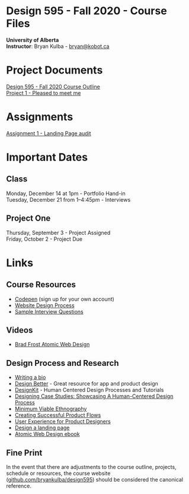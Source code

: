 # Design 595 - Fall 2020 - Course Files

**University of Alberta**  
**Instructor**: Bryan Kulba - [bryan@kobot.ca](mailto:bryan@kobot.ca)  

# Project Documents
[Design 595 - Fall 2020 Course Outline](Design_595_Outline.md)  
[Project 1 - Pleased to meet me](Design_595-Project_1-Pleased_to_Meet_Me.md)  

# Assignments
[Assignment 1 - Landing Page audit](Design_595-assignment_1.md)  


# Important Dates  
## Class
Monday, December 14 at 1pm - Portfolio Hand-in    
Tuesday, December 21 from 1–4:45pm - Interviews   
## Project One
Thursday, September 3 - Project Assigned   
Friday, October 2 - Project Due 

# Links

## Course Resources
- [Codepen](https://codepen.io/) (sign up for your own account)
- [Website Design Process](website_design_process)
- [Sample Interview Questions](Interviewing.md)

## Videos
- [Brad Frost Atomic Web Design](https://vimeo.com/179245570)

## Design Process and Research
- [Writing a bio](https://99u.adobe.com/articles/64151/how-to-write-a-better-bio-professional-summary) 
- [Design Better](https://www.designbetter.co/) - Great resource for app and product design
- [DesignKit](http://designkit.org) - Human Centered Design Processes and Tutorials
- [Designing Case Studies: Showcasing A Human-Centered Design Process](http://www.smashingmagazine.com/2015/02/designing-case-studies-human-centered-design-process/)  
- [Minimum Viable Ethnography](https://medium.com/research-things/minimum-viable-ethnography-a047e9358df0#.r6cfia93r)
- [Creating Successful Product Flows](https://medium.com/@ryanglasgow/creating-successful-product-flows-c41ffbce49a1#.gwnuwmgkz)
- [User Experience for Product Designers](https://medium.com/looks-good-feels-good/user-experience-for-product-designers-e9fa621ce3bc#.dpl1j7p0l)
- [Design a landing page](https://marketingexperiments.com/conversion-marketing/how-to-wireframe-a-landing-page)
- [Atomic Web Design ebook](http://atomicdesign.bradfrost.com/table-of-contents/)

## Fine Print
In the event that there are adjustments to the course outline, projects, schedule or resources, the course website ([github.com/bryankulba/design595](https://github.com/bryankulba/design595)) should be considered the canonical reference.
